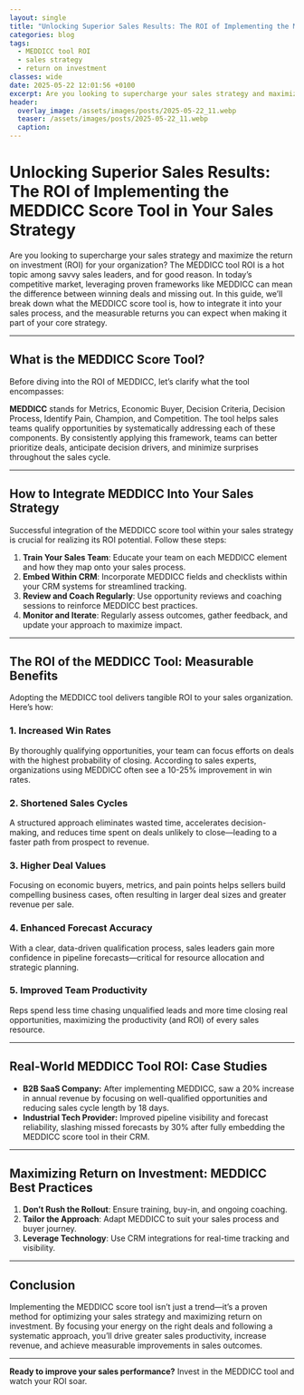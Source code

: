 ```yaml
---
layout: single
title: "Unlocking Superior Sales Results: The ROI of Implementing the MEDDICC Score Tool in Your Sales Strategy"
categories: blog
tags:
  - MEDDICC tool ROI
  - sales strategy
  - return on investment
classes: wide
date: 2025-05-22 12:01:56 +0100
excerpt: Are you looking to supercharge your sales strategy and maximize the return on investment (ROI) for your organization? The MEDDICC tool ROI is a hot topic am...
header:
  overlay_image: /assets/images/posts/2025-05-22_11.webp
  teaser: /assets/images/posts/2025-05-22_11.webp
  caption: 
---
```

  
# Unlocking Superior Sales Results: The ROI of Implementing the MEDDICC Score Tool in Your Sales Strategy

Are you looking to supercharge your sales strategy and maximize the return on investment (ROI) for your organization? The MEDDICC tool ROI is a hot topic among savvy sales leaders, and for good reason. In today’s competitive market, leveraging proven frameworks like MEDDICC can mean the difference between winning deals and missing out. In this guide, we’ll break down what the MEDDICC score tool is, how to integrate it into your sales process, and the measurable returns you can expect when making it part of your core strategy.

---

## What is the MEDDICC Score Tool?

Before diving into the ROI of MEDDICC, let’s clarify what the tool encompasses:

**MEDDICC** stands for Metrics, Economic Buyer, Decision Criteria, Decision Process, Identify Pain, Champion, and Competition. The tool helps sales teams qualify opportunities by systematically addressing each of these components. By consistently applying this framework, teams can better prioritize deals, anticipate decision drivers, and minimize surprises throughout the sales cycle.

---

## How to Integrate MEDDICC Into Your Sales Strategy

Successful integration of the MEDDICC score tool within your sales strategy is crucial for realizing its ROI potential. Follow these steps:

1. **Train Your Sales Team**: Educate your team on each MEDDICC element and how they map onto your sales process.
2. **Embed Within CRM**: Incorporate MEDDICC fields and checklists within your CRM systems for streamlined tracking.
3. **Review and Coach Regularly**: Use opportunity reviews and coaching sessions to reinforce MEDDICC best practices.
4. **Monitor and Iterate**: Regularly assess outcomes, gather feedback, and update your approach to maximize impact.

---

## The ROI of the MEDDICC Tool: Measurable Benefits

Adopting the MEDDICC tool delivers tangible ROI to your sales organization. Here’s how:

### 1. Increased Win Rates

By thoroughly qualifying opportunities, your team can focus efforts on deals with the highest probability of closing. According to sales experts, organizations using MEDDICC often see a 10-25% improvement in win rates.

### 2. Shortened Sales Cycles

A structured approach eliminates wasted time, accelerates decision-making, and reduces time spent on deals unlikely to close—leading to a faster path from prospect to revenue.

### 3. Higher Deal Values

Focusing on economic buyers, metrics, and pain points helps sellers build compelling business cases, often resulting in larger deal sizes and greater revenue per sale.

### 4. Enhanced Forecast Accuracy

With a clear, data-driven qualification process, sales leaders gain more confidence in pipeline forecasts—critical for resource allocation and strategic planning.

### 5. Improved Team Productivity

Reps spend less time chasing unqualified leads and more time closing real opportunities, maximizing the productivity (and ROI) of every sales resource.

---

## Real-World MEDDICC Tool ROI: Case Studies

- **B2B SaaS Company:** After implementing MEDDICC, saw a 20% increase in annual revenue by focusing on well-qualified opportunities and reducing sales cycle length by 18 days.
- **Industrial Tech Provider:** Improved pipeline visibility and forecast reliability, slashing missed forecasts by 30% after fully embedding the MEDDICC score tool in their CRM.

---

## Maximizing Return on Investment: MEDDICC Best Practices

1. **Don’t Rush the Rollout**: Ensure training, buy-in, and ongoing coaching.
2. **Tailor the Approach**: Adapt MEDDICC to suit your sales process and buyer journey.
3. **Leverage Technology**: Use CRM integrations for real-time tracking and visibility.

---

## Conclusion

Implementing the MEDDICC score tool isn’t just a trend—it’s a proven method for optimizing your sales strategy and maximizing return on investment. By focusing your energy on the right deals and following a systematic approach, you’ll drive greater sales productivity, increase revenue, and achieve measurable improvements in sales outcomes.

---

**Ready to improve your sales performance?** Invest in the MEDDICC tool and watch your ROI soar.